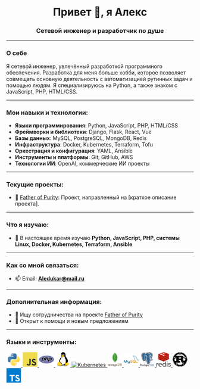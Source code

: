 <h1 align="center">Привет 👋, я Алекс</h1>
<h3 align="center">Сетевой инженер и разработчик по душе</h3>

---

### О себе
Я сетевой инженер, увлечённый разработкой программного обеспечения. Разработка для меня больше хобби, которое позволяет совмещать основную деятельность с автоматизацией рутинных задач и помощью людям. Я специализируюсь на Python, а также знаком с JavaScript, PHP, HTML/CSS. 

---

### Мои навыки и технологии:
- **Языки программирования**: Python, JavaScript, PHP, HTML/CSS
- **Фреймворки и библиотеки**: Django, Flask, React, Vue
- **Базы данных**: MySQL, PostgreSQL, MongoDB, Redis
- **Инфраструктура**: Docker, Kubernetes, Terraform, Tofu
- **Оркестрация и конфигурация**: YAML, Ansible
- **Инструменты и платформы**: Git, GitHub, AWS
- **Технологии ИИ**: OpenAI, коммерческие ИИ проекты

---

### Текущие проекты:
- 🔭 [Father of Purity](https://github.com/Ceasy/father_of_purity): Проект, направленный на [краткое описание проекта].

---

### Что я изучаю:
- 🌱 В настоящее время изучаю **Python, JavaScript, PHP, системы Linux, Docker, Kubernetes, Terraform, Ansible**

---

### Как со мной связаться:
- 📫 Email: **Aledukar@mail.ru**

---

### Дополнительная информация:
- 👯 Ищу сотрудничества на проекте [Father of Purity](https://github.com/Ceasy/father_of_purity)
- 🤝 Открыт к помощи и новым предложениям

---

### Языки и инструменты:
<p align="left">
  <a href="https://www.python.org" target="_blank" rel="noreferrer"> <img src="https://raw.githubusercontent.com/devicons/devicon/master/icons/python/python-original.svg" alt="Python" width="40" height="40"/> </a>
  <a href="https://developer.mozilla.org/en-US/docs/Web/JavaScript" target="_blank" rel="noreferrer"> <img src="https://raw.githubusercontent.com/devicons/devicon/master/icons/javascript/javascript-original.svg" alt="JavaScript" width="40" height="40"/> </a>
  <a href="https://www.php.net" target="_blank" rel="noreferrer"> <img src="https://raw.githubusercontent.com/devicons/devicon/master/icons/php/php-original.svg" alt="PHP" width="40" height="40"/> </a>
  <a href="https://www.linux.org" target="_blank" rel="noreferrer"> <img src="https://raw.githubusercontent.com/devicons/devicon/master/icons/linux/linux-original.svg" alt="Linux" width="40" height="40"/> </a>
  <a href="https://kubernetes.io" target="_blank" rel="noreferrer"> <img src="https://www.vectorlogo.zone/logos/kubernetes/kubernetes-icon.svg" alt="Kubernetes" width="40" height="40"/> </a>
  <a href="https://www.mongodb.com" target="_blank" rel="noreferrer"> <img src="https://raw.githubusercontent.com/devicons/devicon/master/icons/mongodb/mongodb-original-wordmark.svg" alt="MongoDB" width="40" height="40"/> </a>
  <a href="https://www.mysql.com" target="_blank" rel="noreferrer"> <img src="https://raw.githubusercontent.com/devicons/devicon/master/icons/mysql/mysql-original-wordmark.svg" alt="MySQL" width="40" height="40"/> </a>
  <a href="https://www.postgresql.org" target="_blank" rel="noreferrer"> <img src="https://raw.githubusercontent.com/devicons/devicon/master/icons/postgresql/postgresql-original-wordmark.svg" alt="PostgreSQL" width="40" height="40"/> </a>
  <a href="https://redis.io" target="_blank" rel="noreferrer"> <img src="https://raw.githubusercontent.com/devicons/devicon/master/icons/redis/redis-original-wordmark.svg" alt="Redis" width="40" height="40"/> </a>
  <a href="https://www.rust-lang.org" target="_blank" rel="noreferrer"> <img src="https://raw.githubusercontent.com/devicons/devicon/master/icons/rust/rust-plain.svg" alt="Rust" width="40" height="40"/> </a>
  <a href="https://www.typescriptlang.org" target="_blank" rel="noreferrer"> <img src="https://raw.githubusercontent.com/devicons/devicon/master/icons/typescript/typescript-original.svg" alt="TypeScript" width="40" height="40"/> </a>
</p>
